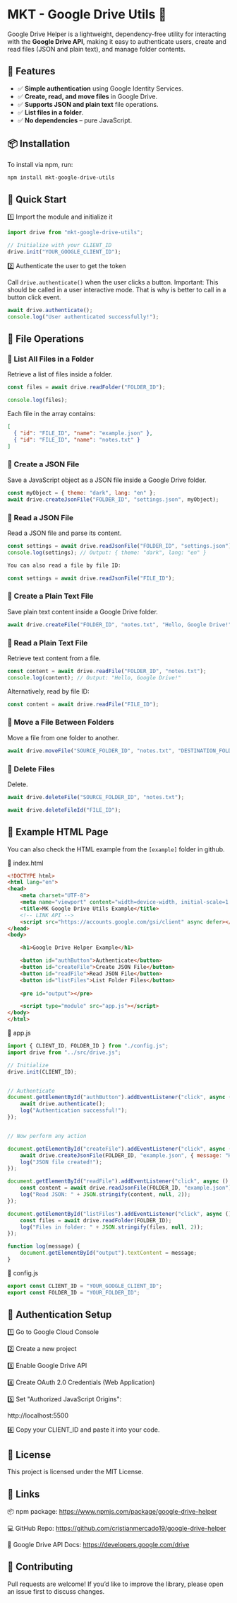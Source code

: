 # MKT - Google Drive Utils 📂

Google Drive Helper is a lightweight, dependency-free utility for interacting with the **Google Drive API**, making it easy to authenticate users, create and read files (JSON and plain text), and manage folder contents.

## 🚀 Features

- ✅ **Simple authentication** using Google Identity Services.
- ✅ **Create, read, and move files** in Google Drive.
- ✅ **Supports JSON and plain text** file operations.
- ✅ **List files in a folder**.
- ✅ **No dependencies** – pure JavaScript.


## 📦 Installation

To install via npm, run:

```bash
npm install mkt-google-drive-utils
```


## 🎯 Quick Start

1️⃣ Import the module and initialize it

```js
import drive from "mkt-google-drive-utils";

// Initialize with your CLIENT_ID
drive.init("YOUR_GOOGLE_CLIENT_ID");
```

2️⃣ Authenticate the user to get the token

Call `drive.authenticate()` when the user clicks a button. 
Important: This should be called in a user interactive mode. That is why is better to call in a button click event.

```js
await drive.authenticate();
console.log("User authenticated successfully!");
```

## 📁 File Operations

### 📌 List All Files in a Folder

Retrieve a list of files inside a folder.

```js
const files = await drive.readFolder("FOLDER_ID");

console.log(files);
```

Each file in the array contains:
```json
[
  { "id": "FILE_ID", "name": "example.json" },
  { "id": "FILE_ID", "name": "notes.txt" }
]
```

### 📌 Create a JSON File

Save a JavaScript object as a JSON file inside a Google Drive folder.

```js
const myObject = { theme: "dark", lang: "en" };
await drive.createJsonFile("FOLDER_ID", "settings.json", myObject);
```


### 📌 Read a JSON File

Read a JSON file and parse its content.

```js
const settings = await drive.readJsonFile("FOLDER_ID", "settings.json");
console.log(settings); // Output: { theme: "dark", lang: "en" }

You can also read a file by file ID:

const settings = await drive.readJsonFile("FILE_ID");
```

### 📌 Create a Plain Text File

Save plain text content inside a Google Drive folder.

```js
await drive.createFile("FOLDER_ID", "notes.txt", "Hello, Google Drive!");
```

### 📌 Read a Plain Text File

Retrieve text content from a file.

```js
const content = await drive.readFile("FOLDER_ID", "notes.txt");
console.log(content); // Output: "Hello, Google Drive!"
```

Alternatively, read by file ID:

```js
const content = await drive.readFile("FILE_ID");
```

### 📌 Move a File Between Folders

Move a file from one folder to another.

```js
await drive.moveFile("SOURCE_FOLDER_ID", "notes.txt", "DESTINATION_FOLDER_ID");
```

### 📌 Delete Files

Delete.

```js
await drive.deleteFile("SOURCE_FOLDER_ID", "notes.txt");

await drive.deleteFileId("FILE_ID");
```


## 🔧 Example HTML Page

You can also check the HTML example from the `[example]` folder in github.

📝 index.html

```html
<!DOCTYPE html>
<html lang="en">
<head>
    <meta charset="UTF-8">
    <meta name="viewport" content="width=device-width, initial-scale=1.0">
    <title>MK Google Drive Utils Example</title>
    <!-- LINK API -->
    <script src="https://accounts.google.com/gsi/client" async defer></script>
</head>
<body>

    <h1>Google Drive Helper Example</h1>

    <button id="authButton">Authenticate</button>
    <button id="createFile">Create JSON File</button>
    <button id="readFile">Read JSON File</button>
    <button id="listFiles">List Folder Files</button>
    
    <pre id="output"></pre>

    <script type="module" src="app.js"></script>
</body>
</html>
```

📝 app.js

```js
import { CLIENT_ID, FOLDER_ID } from "./config.js";
import drive from "../src/drive.js"; 

// Initialize
drive.init(CLIENT_ID);


// Authenticate
document.getElementById("authButton").addEventListener("click", async () => {
    await drive.authenticate();
    log("Authentication successful!");
});


// Now perform any action

document.getElementById("createFile").addEventListener("click", async () => {
    await drive.createJsonFile(FOLDER_ID, "example.json", { message: "Hello, world!" });
    log("JSON file created!");
});

document.getElementById("readFile").addEventListener("click", async () => {
    const content = await drive.readJsonFile(FOLDER_ID, "example.json");
    log("Read JSON: " + JSON.stringify(content, null, 2));
});

document.getElementById("listFiles").addEventListener("click", async () => {
    const files = await drive.readFolder(FOLDER_ID);
    log("Files in folder: " + JSON.stringify(files, null, 2));
});

function log(message) {
    document.getElementById("output").textContent = message;
}
```


📝 config.js

```js
export const CLIENT_ID = "YOUR_GOOGLE_CLIENT_ID";
export const FOLDER_ID = "YOUR_FOLDER_ID";
```

## 🔐 Authentication Setup

1️⃣ Go to Google Cloud Console

2️⃣ Create a new project

3️⃣ Enable Google Drive API

4️⃣ Create OAuth 2.0 Credentials (Web Application)

5️⃣ Set "Authorized JavaScript Origins":

http://localhost:5500

6️⃣ Copy your CLIENT_ID and paste it into your code.


## 📜 License

This project is licensed under the MIT License.


## 🔗 Links

📦 npm package: https://www.npmjs.com/package/google-drive-helper

💻 GitHub Repo: https://github.com/cristianmercado19/google-drive-helper

📖 Google Drive API Docs: https://developers.google.com/drive


## 🚀 Contributing

Pull requests are welcome! If you’d like to improve the library, please open an issue first to discuss changes.
